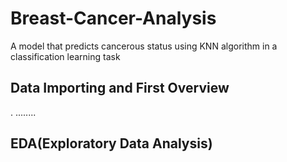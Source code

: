 # Breast-Cancer-Analysis
A model that predicts cancerous status using KNN algorithm in a classification learning task
## Data Importing and First Overview
. ........
## EDA(Exploratory Data Analysis)
